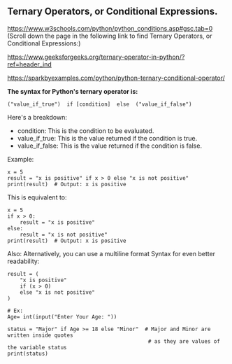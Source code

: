 ## Ternary Operators, or Conditional Expressions.



https://www.w3schools.com/python/python_conditions.asp#gsc.tab=0 (Scroll down the page in the following link to find Ternary Operators, or Conditional Expressions:)

https://www.geeksforgeeks.org/ternary-operator-in-python/?ref=header_ind

https://sparkbyexamples.com/python/python-ternary-conditional-operator/

                                                                                                                                                                                                                                                                            
**The syntax for Python's ternary operator is:**

```("value_if_true")  if [condition]  else  ("value_if_false")```


Here's a breakdown:

- condition: This is the condition to be evaluated.
- value_if_true: This is the value returned if the condition is true.
- value_if_false: This is the value returned if the condition is false.

Example:
```
x = 5
result = "x is positive" if x > 0 else "x is not positive"
print(result)  # Output: x is positive
```

This is equivalent to:

```
x = 5
if x > 0:
    result = "x is positive"
else:
    result = "x is not positive"
print(result)  # Output: x is positive
```

Also:
Alternatively, you can use a multiline format Syntax for even better readability:
```
result = (
    "x is positive" 
    if (x > 0) 
    else "x is not positive"
)
```

```
# Ex:
Age= int(input("Enter Your Age: "))

status = "Major" if Age >= 18 else "Minor"  # Major and Minor are written inside quotes
                                             # as they are values of the variable status
print(status)
```



